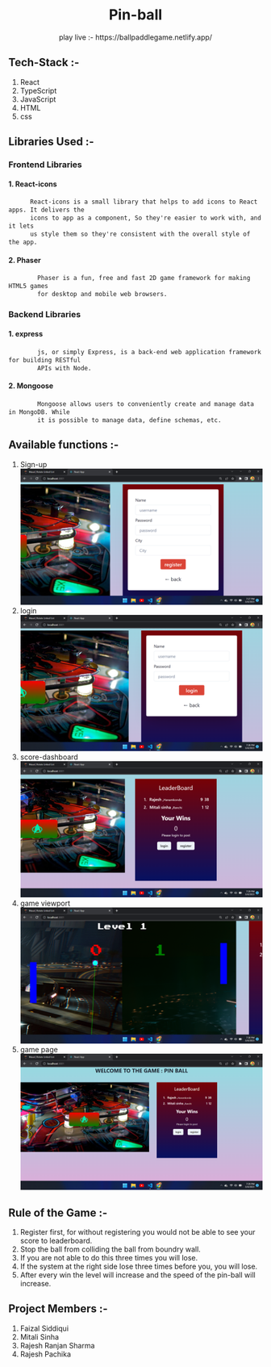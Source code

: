 # <h1 align="center">Pin-ball</h1>
 <p align="center"> play live :- https://ballpaddlegame.netlify.app/</p>

## Tech-Stack :-
   1. React
   2. TypeScript
   3. JavaScript
   4. HTML
   5. css

## Libraries Used :-  
 ### Frontend Libraries
  #### 1. React-icons 
          React-icons is a small library that helps to add icons to React apps. It delivers the 
          icons to app as a component, So they're easier to work with, and it lets
          us style them so they're consistent with the overall style of the app.
  #### 2. Phaser 
            Phaser is a fun, free and fast 2D game framework for making HTML5 games
            for desktop and mobile web browsers.   
 ### Backend Libraries
  #### 1. express
            js, or simply Express, is a back-end web application framework for building RESTful 
            APIs with Node. 
  #### 2. Mongoose
            Mongoose allows users to conveniently create and manage data in MongoDB. While 
            it is possible to manage data, define schemas, etc.  
            
## Available functions :-
  1. Sign-up
      <img src="./frontend/src/images/register.png"/>
  2. login
      <img src="./frontend/src/images/login.png"/>
  3. score-dashboard
      <img src="./frontend/src/images/leaderboard.png"/>
  4. game viewport
      <img src="./frontend/src/images/gameUI.png"/>
  5. game page    
      <img src="./frontend/src/images/gamepage.png"/>

## Rule of the Game :-
  1. Register first, for without registering you would not be able to see your score to leaderboard.
  2. Stop the ball from colliding the ball from boundry wall.
  3. If you are not able to do this three times you will lose.
  4. If the system at the right side lose three times before you, you will lose.
  5. After every win the level will increase and the speed of the pin-ball will increase.
 
## Project Members :-
  1. Faizal Siddiqui
  2. Mitali Sinha
  3. Rajesh Ranjan Sharma
  4. Rajesh Pachika
